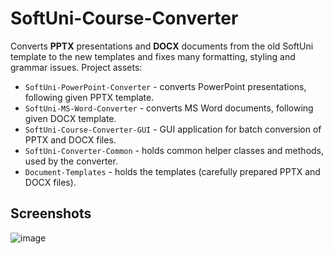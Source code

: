 # SoftUni-Course-Converter

Converts **PPTX** presentations and **DOCX** documents from the old SoftUni template to the new templates and fixes many formatting, styling and grammar issues. Project assets:
  - `SoftUni-PowerPoint-Converter` - converts PowerPoint presentations, following given PPTX template.
  - `SoftUni-MS-Word-Converter` - converts MS Word documents, following given DOCX template.
  - `SoftUni-Course-Converter-GUI` - GUI application for batch conversion of PPTX and DOCX files.
  - `SoftUni-Converter-Common` - holds common helper classes and methods, used by the converter.
  - `Document-Templates` - holds the templates (carefully prepared PPTX and DOCX files).
  

## Screenshots

![image](https://user-images.githubusercontent.com/1689586/100597922-b6863080-3306-11eb-81a1-919e8d706da0.png)

